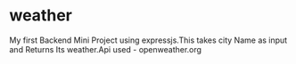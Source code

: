 # weather
My first Backend Mini Project using expressjs.This takes city Name as input and Returns Its weather.Api used - openweather.org
